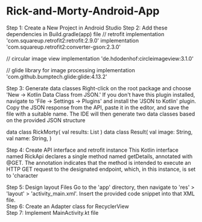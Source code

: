 # Rick-and-Morty-Android-App
Step 1: Create a New Project in Android Studio
Step 2: Add these dependencies in Build.gradle(app) file
// retrofit
implementation 'com.squareup.retrofit2:retrofit:2.9.0'
implementation 'com.squareup.retrofit2:converter-gson:2.3.0'

// circular image view
implementation 'de.hdodenhof:circleimageview:3.1.0'
    
// glide library for image processing
implementation 'com.github.bumptech.glide:glide:4.13.2'

Step 3: Generate data classes
Right-click on the root package and choose 'New -> Kotlin Data Class from JSON.' If you don't have this plugin installed, navigate to 'File -> Settings -> Plugins' and install the 'JSON to Kotlin' plugin. Copy the JSON response from the API, paste it in the editor, and save the file with a suitable name. The IDE will then generate two data classes based on the provided JSON structure

data class RickMorty( 
    val results: List<Result> 
)
data class Result( 
    val image: String, 
    val name: String, 
)

Step 4: Create API interface and retrofit instance 
This Kotlin interface named RickApi declares a single method named getDetails, annotated with @GET. The annotation indicates that the method is intended to execute an HTTP GET request to the designated endpoint, which, in this instance, is set to 'character

Step 5: Design layout Files
Go to the 'app' directory, then navigate to 'res' > 'layout' > 'activity_main.xml'. Insert the provided code snippet into that XML file.     
Step 6: Create an Adapter class for RecyclerView    
Step 7: Implement MainActivity.kt file
